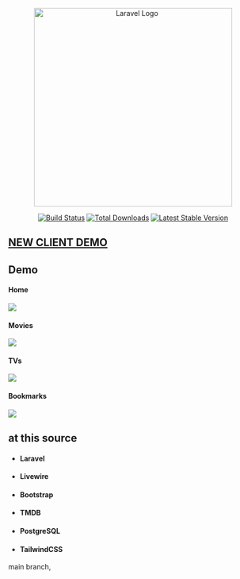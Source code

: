 <p align="center"><a href="https://laravel.com" target="_blank"><img src="https://raw.githubusercontent.com/laravel/art/master/logo-lockup/5%20SVG/2%20CMYK/1%20Full%20Color/laravel-logolockup-cmyk-red.svg" width="400" alt="Laravel Logo"></a></p>

<p align="center">
<a href="https://github.com/laravel/framework/actions"><img src="https://github.com/laravel/framework/workflows/tests/badge.svg" alt="Build Status"></a>
<a href="https://packagist.org/packages/laravel/framework"><img src="https://img.shields.io/packagist/dt/laravel/framework" alt="Total Downloads"></a>
<a href="https://packagist.org/packages/laravel/framework"><img src="https://img.shields.io/packagist/v/laravel/framework" alt="Latest Stable Version"></a>
</p>

## [NEW CLIENT DEMO](https://github.com/asfung/pilm-tipi-client)

## Demo
#### Home
<p><img src="https://github.com/asfung/pilm-tipi/blob/main/docs/assets/image/home_client.png?raw=true"/></p>

#### Movies
<p><img src="https://github.com/asfung/pilm-tipi/blob/main/docs/assets/image/movies_client.png?raw=true"/></p>

#### TVs
<p><img src="https://github.com/asfung/pilm-tipi/blob/main/docs/assets/image/tv_client.png?raw=true"/></p>

#### Bookmarks
<p><img src="https://github.com/asfung/pilm-tipi/blob/main/docs/assets/image/bookmarks_client.png?raw=true"/></p>

<!-- <p style="color: red; font-weight: bold;">Soon</p> -->

## at this source

-   #### Laravel
-   #### Livewire
-   #### Bootstrap
-   #### TMDB
-   #### PostgreSQL
-   #### TailwindCSS

main branch,
